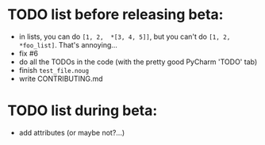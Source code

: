 # TODO list before releasing beta:
* in lists, you can do `[1, 2,  *[3, 4, 5]]`, but you can't do `[1, 2, *foo_list]`. That's annoying...
* fix #6
* do all the TODOs in the code (with the pretty good PyCharm 'TODO' tab)
* finish `test_file.noug`
* write CONTRIBUTING.md

# TODO list during beta:
* add attributes (or maybe not?...)
